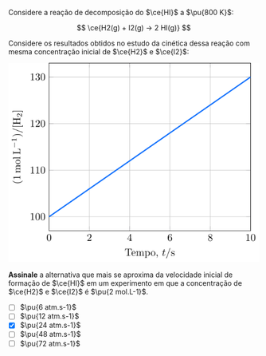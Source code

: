 Considere  a reação de decomposição do $\ce{HI}$ a $\pu{800 K}$:

$$
\ce{H2(g) + I2(g) -> 2 HI(g)}
$$

Considere os resultados obtidos no estudo da cinética dessa reação com mesma concentração inicial de $\ce{H2}$ e $\ce{I2}$:

![Gráfico](3D22-1P.svg)

**Assinale** a alternativa que mais se aproxima da velocidade inicial de formação de $\ce{HI}$ em um experimento em que a concentração de $\ce{H2}$ e $\ce{I2}$ é $\pu{2 mol.L-1}$.

- [ ] $\pu{6 atm.s-1}$
- [ ] $\pu{12 atm.s-1}$
- [x] $\pu{24 atm.s-1}$
- [ ] $\pu{48 atm.s-1}$
- [ ] $\pu{72 atm.s-1}$
